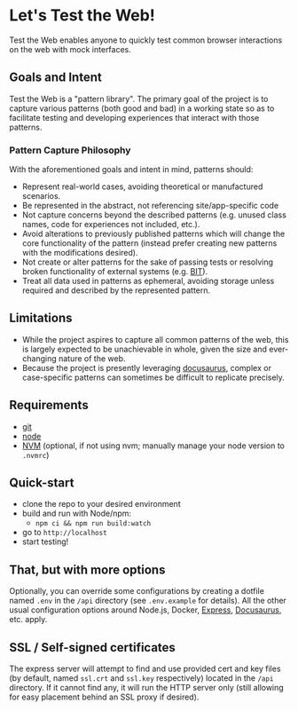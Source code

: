 # Let's Test the Web!

Test the Web enables anyone to quickly test common browser interactions on the web with mock interfaces.

## Goals and Intent

Test the Web is a "pattern library". The primary goal of the project is to capture various patterns (both good and bad) in a working state so as to facilitate testing and developing experiences that interact with those patterns.

### Pattern Capture Philosophy

With the aforementioned goals and intent in mind, patterns should:

- Represent real-world cases, avoiding theoretical or manufactured scenarios.
- Be represented in the abstract, not referencing site/app-specific code
- Not capture concerns beyond the described patterns (e.g. unused class names, code for experiences not included, etc.).
- Avoid alterations to previously published patterns which will change the core functionality of the pattern (instead prefer creating new patterns with the modifications desired).
- Not create or alter patterns for the sake of passing tests or resolving broken functionality of external systems (e.g. [BIT](https://github.com/bitwarden/browser-interactions-testing)).
- Treat all data used in patterns as ephemeral, avoiding storage unless required and described by the represented pattern.

## Limitations

- While the project aspires to capture all common patterns of the web, this is largely expected to be unachievable in whole, given the size and ever-changing nature of the web.
- Because the project is presently leveraging [docusaurus](https://github.com/facebook/docusaurus), complex or case-specific patterns can sometimes be difficult to replicate precisely.

## Requirements

- [git](https://git-scm.com/downloads)
- [node](https://nodejs.org/en)
- [NVM](https://github.com/nvm-sh/nvm#installing-and-updating) (optional, if not using nvm; manually manage your node version to `.nvmrc`)

## Quick-start

- clone the repo to your desired environment
- build and run with Node/npm:
  - `npm ci && npm run build:watch`
- go to `http://localhost`
- start testing!

## That, but with more options

Optionally, you can override some configurations by creating a dotfile named `.env` in the `/api` directory (see `.env.example` for details). All the other usual configuration options around Node.js, Docker, [Express](https://expressjs.com/), [Docusaurus](https://docusaurus.io), etc. apply.

## SSL / Self-signed certificates

The express server will attempt to find and use provided cert and key files (by default, named `ssl.crt` and `ssl.key` respectively) located in the `/api` directory. If it cannot find any, it will run the HTTP server only (still allowing for easy placement behind an SSL proxy if desired).
